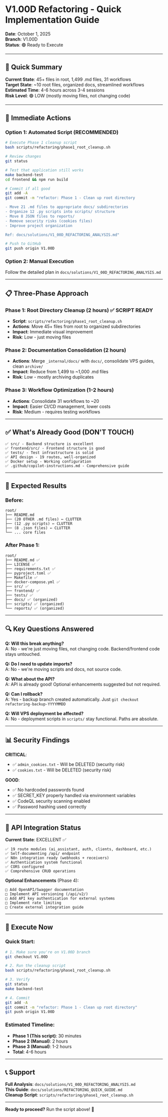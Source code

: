 # V1.00D Refactoring - Quick Implementation Guide

**Date**: October 1, 2025  
**Branch**: V1.00D  
**Status**: 🟢 Ready to Execute

---

## 🎯 Quick Summary

**Current State**: 45+ files in root, 1,499 .md files, 31 workflows  
**Target State**: ~10 root files, organized docs, streamlined workflows  
**Estimated Time**: 4-6 hours across 3-4 sessions  
**Risk Level**: 🟢 LOW (mostly moving files, not changing code)

---

## 🚀 Immediate Actions

### Option 1: Automated Script (RECOMMENDED)

```bash
# Execute Phase 1 cleanup script
bash scripts/refactoring/phase1_root_cleanup.sh

# Review changes
git status

# Test that application still works
make backend-test
cd frontend && npm run build

# Commit if all good
git add -A
git commit -m "refactor: Phase 1 - Clean up root directory

- Move 21 .md files to appropriate docs/ subdirectories
- Organize 12 .py scripts into scripts/ structure
- Move 8 JSON files to reports/
- Remove security risks (cookies files)
- Improve project organization

Ref: docs/solutions/V1_00D_REFACTORING_ANALYSIS.md"

# Push to GitHub
git push origin V1.00D
```

### Option 2: Manual Execution

Follow the detailed plan in `docs/solutions/V1_00D_REFACTORING_ANALYSIS.md`

---

## 📋 Three-Phase Approach

### Phase 1: Root Directory Cleanup (2 hours) ✅ SCRIPT READY

- **Script**: `scripts/refactoring/phase1_root_cleanup.sh`
- **Actions**: Move 45+ files from root to organized subdirectories
- **Impact**: Immediate visual improvement
- **Risk**: Low - just moving files

### Phase 2: Documentation Consolidation (2 hours)

- **Actions**: Merge `_internal/docs/` with `docs/`, consolidate VPS guides, clean `archive/`
- **Impact**: Reduce from 1,499 to ~1,000 .md files
- **Risk**: Low - mostly archiving duplicates

### Phase 3: Workflow Optimization (1-2 hours)

- **Actions**: Consolidate 31 workflows to ~20
- **Impact**: Easier CI/CD management, lower costs
- **Risk**: Medium - requires testing workflows

---

## ✅ What's Already Good (DON'T TOUCH)

```
✅ src/ - Backend structure is excellent
✅ frontend/src/ - Frontend structure is good
✅ tests/ - Test infrastructure is solid
✅ API design - 19 routes, well-organized
✅ Docker setup - Working configuration
✅ .github/copilot-instructions.md - Comprehensive guide
```

---

## 🎯 Expected Results

### Before:

```
root/
├── README.md
├── (20 OTHER .md files) ← CLUTTER
├── (12 .py scripts) ← CLUTTER
├── (8 .json files) ← CLUTTER
└── ... core files
```

### After Phase 1:

```
root/
├── README.md ✅
├── LICENSE ✅
├── requirements.txt ✅
├── pyproject.toml ✅
├── Makefile ✅
├── docker-compose.yml ✅
├── src/ ✅
├── frontend/ ✅
├── tests/ ✅
├── docs/ ✅ (organized)
├── scripts/ ✅ (organized)
└── reports/ ✅ (organized)
```

---

## 🔍 Key Questions Answered

**Q: Will this break anything?**  
A: No - we're just moving files, not changing code. Backend/frontend code stays untouched.

**Q: Do I need to update imports?**  
A: No - we're moving scripts and docs, not source code.

**Q: What about the API?**  
A: API is already good! Optional enhancements suggested but not required.

**Q: Can I rollback?**  
A: Yes - backup branch created automatically. Just `git checkout refactoring-backup-YYYYMMDD`

**Q: Will VPS deployment be affected?**  
A: No - deployment scripts in `scripts/` stay functional. Paths are absolute.

---

## 📊 Security Findings

**CRITICAL**:

- ✅ `admin_cookies.txt` - Will be DELETED (security risk)
- ✅ `cookies.txt` - Will be DELETED (security risk)

**GOOD**:

- ✅ No hardcoded passwords found
- ✅ SECRET_KEY properly handled via environment variables
- ✅ CodeQL security scanning enabled
- ✅ Password hashing used correctly

---

## 🎯 API Integration Status

**Current State**: EXCELLENT ✅

```
✅ 19 route modules (ai_assistant, auth, clients, dashboard, etc.)
✅ Self-documenting /api/ endpoint
✅ N8n integration ready (webhooks + receivers)
✅ Authentication system functional
✅ CORS configured
✅ Comprehensive CRUD operations
```

**Optional Enhancements** (Phase 4):

```
□ Add OpenAPI/Swagger documentation
□ Implement API versioning (/api/v2/)
□ Add API key authentication for external systems
□ Implement rate limiting
□ Create external integration guide
```

---

## 🚀 Execute Now

### Quick Start:

```bash
# 1. Make sure you're on V1.00D branch
git checkout V1.00D

# 2. Run the cleanup script
bash scripts/refactoring/phase1_root_cleanup.sh

# 3. Verify
git status
make backend-test

# 4. Commit
git add -A
git commit -m "refactor: Phase 1 - Clean up root directory"
git push origin V1.00D
```

### Estimated Timeline:

- **Phase 1 (This script)**: 30 minutes
- **Phase 2 (Manual)**: 2 hours
- **Phase 3 (Manual)**: 1-2 hours
- **Total**: 4-6 hours

---

## 📞 Support

**Full Analysis**: `docs/solutions/V1_00D_REFACTORING_ANALYSIS.md`  
**This Guide**: `docs/solutions/REFACTORING_QUICK_GUIDE.md`  
**Cleanup Script**: `scripts/refactoring/phase1_root_cleanup.sh`

---

**Ready to proceed?** Run the script above! 🚀
